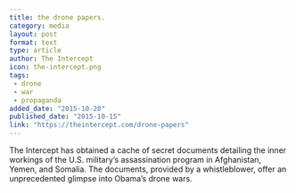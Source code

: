 ```yaml
---
title: the drone papers.
category: media
layout: post
format: text
type: article
author: The Intercept
icon: the-intercept.png
tags:
 - drone
 - war
 - propaganda
added_date: "2015-10-20"
published_date: "2015-10-15"
link: "https://theintercept.com/drone-papers"
---
```


The Intercept has obtained a cache of secret documents detailing the inner
workings of the U.S. military’s assassination program in Afghanistan, Yemen,
and Somalia. The documents, provided by a whistleblower, offer an unprecedented
glimpse into Obama’s drone wars.  
